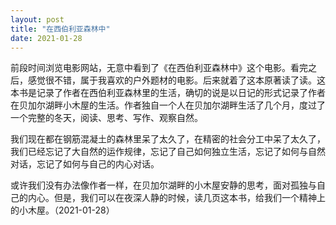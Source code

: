 ```yaml
---
layout: post
title: "在西伯利亚森林中"
date: 2021-01-28
---
```


前段时间浏览电影网站，无意中看到了《在西伯利亚森林中》这个电影。看完之后，感觉很不错，属于我喜欢的户外题材的电影。后来就着了这本原著读了读。这本书是记录了作者在西伯利亚森林里的生活，确切的说是以日记的形式记录了作者在贝加尔湖畔小木屋的生活。作者独自一个人在贝加尔湖畔生活了几个月，度过了一个完整的冬天，阅读、思考、写作、观察自然。

我们现在都在钢筋混凝土的森林里呆了太久了，在精密的社会分工中呆了太久了，我们已经忘记了大自然的运作规律，忘记了自己如何独立生活，忘记了如何与自然对话，忘记了如何与自己的内心对话。

或许我们没有办法像作者一样，在贝加尔湖畔的小木屋安静的思考，面对孤独与自己的内心。但是，我们可以在夜深人静的时候，读几页这本书，给我们一个精神上的小木屋。（2021-01-28）